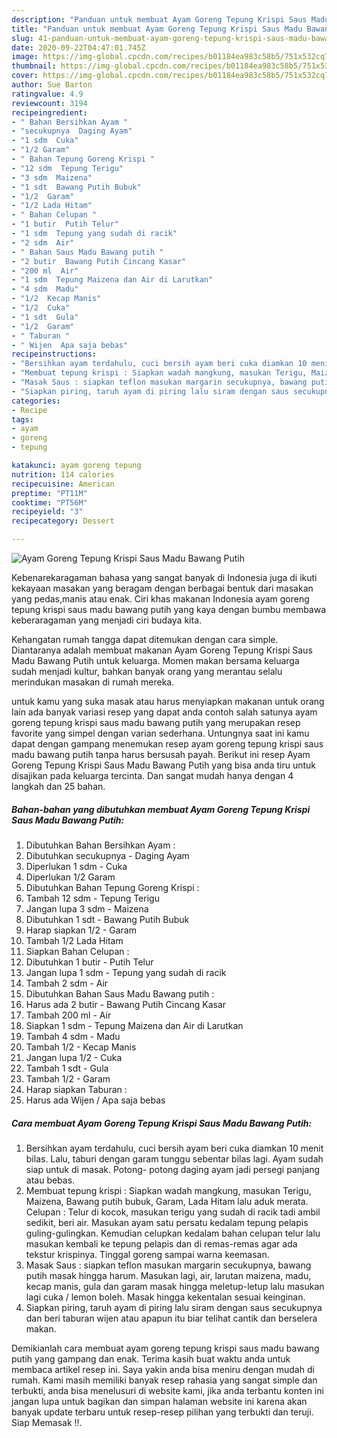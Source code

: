 ```yaml
---
description: "Panduan untuk membuat Ayam Goreng Tepung Krispi Saus Madu Bawang Putih Sempurna"
title: "Panduan untuk membuat Ayam Goreng Tepung Krispi Saus Madu Bawang Putih Sempurna"
slug: 41-panduan-untuk-membuat-ayam-goreng-tepung-krispi-saus-madu-bawang-putih-sempurna
date: 2020-09-22T04:47:01.745Z
image: https://img-global.cpcdn.com/recipes/b01184ea983c58b5/751x532cq70/ayam-goreng-tepung-krispi-saus-madu-bawang-putih-foto-resep-utama.jpg
thumbnail: https://img-global.cpcdn.com/recipes/b01184ea983c58b5/751x532cq70/ayam-goreng-tepung-krispi-saus-madu-bawang-putih-foto-resep-utama.jpg
cover: https://img-global.cpcdn.com/recipes/b01184ea983c58b5/751x532cq70/ayam-goreng-tepung-krispi-saus-madu-bawang-putih-foto-resep-utama.jpg
author: Sue Barton
ratingvalue: 4.9
reviewcount: 3194
recipeingredient:
- " Bahan Bersihkan Ayam "
- "secukupnya  Daging Ayam"
- "1 sdm  Cuka"
- "1/2 Garam"
- " Bahan Tepung Goreng Krispi "
- "12 sdm  Tepung Terigu"
- "3 sdm  Maizena"
- "1 sdt  Bawang Putih Bubuk"
- "1/2  Garam"
- "1/2 Lada Hitam"
- " Bahan Celupan "
- "1 butir  Putih Telur"
- "1 sdm  Tepung yang sudah di racik"
- "2 sdm  Air"
- " Bahan Saus Madu Bawang putih "
- "2 butir  Bawang Putih Cincang Kasar"
- "200 ml  Air"
- "1 sdm  Tepung Maizena dan Air di Larutkan"
- "4 sdm  Madu"
- "1/2  Kecap Manis"
- "1/2  Cuka"
- "1 sdt  Gula"
- "1/2  Garam"
- " Taburan "
- " Wijen  Apa saja bebas"
recipeinstructions:
- "Bersihkan ayam terdahulu, cuci bersih ayam beri cuka diamkan 10 menit bilas. Lalu, taburi dengan garam tunggu sebentar bilas lagi. Ayam sudah siap untuk di masak. Potong- potong daging ayam jadi persegi panjang atau bebas."
- "Membuat tepung krispi : Siapkan wadah mangkung, masukan Terigu, Maizena, Bawang putih bubuk, Garam, Lada Hitam lalu aduk merata. Celupan : Telur di kocok, masukan terigu yang sudah di racik tadi ambil sedikit, beri air. Masukan ayam satu persatu kedalam tepung pelapis guling-gulingkan. Kemudian celupkan kedalam bahan celupan telur lalu masukan kembali ke tepung pelapis dan di remas-remas agar ada tekstur krispinya. Tinggal goreng sampai warna keemasan."
- "Masak Saus : siapkan teflon masukan margarin secukupnya, bawang putih masak hingga harum. Masukan lagi, air, larutan maizena, madu, kecap manis, gula dan garam masak hingga meletup-letup lalu masukan lagi cuka / lemon boleh. Masak hingga kekentalan sesuai keinginan."
- "Siapkan piring, taruh ayam di piring lalu siram dengan saus secukupnya dan beri taburan wijen atau apapun itu biar telihat cantik dan berselera makan."
categories:
- Recipe
tags:
- ayam
- goreng
- tepung

katakunci: ayam goreng tepung 
nutrition: 114 calories
recipecuisine: American
preptime: "PT11M"
cooktime: "PT56M"
recipeyield: "3"
recipecategory: Dessert

---
```



![Ayam Goreng Tepung Krispi Saus Madu Bawang Putih](https://img-global.cpcdn.com/recipes/b01184ea983c58b5/751x532cq70/ayam-goreng-tepung-krispi-saus-madu-bawang-putih-foto-resep-utama.jpg)

Kebenarekaragaman bahasa yang sangat banyak di Indonesia juga di ikuti kekayaan masakan yang beragam dengan berbagai bentuk dari masakan yang pedas,manis atau enak. Ciri khas makanan Indonesia ayam goreng tepung krispi saus madu bawang putih yang kaya dengan bumbu membawa keberaragaman yang menjadi ciri budaya kita.




Kehangatan rumah tangga dapat ditemukan dengan cara simple. Diantaranya adalah membuat makanan Ayam Goreng Tepung Krispi Saus Madu Bawang Putih untuk keluarga. Momen makan bersama keluarga sudah menjadi kultur, bahkan banyak orang yang merantau selalu merindukan masakan di rumah mereka.

untuk kamu yang suka masak atau harus menyiapkan makanan untuk orang lain ada banyak variasi resep yang dapat anda contoh salah satunya ayam goreng tepung krispi saus madu bawang putih yang merupakan resep favorite yang simpel dengan varian sederhana. Untungnya saat ini kamu dapat dengan gampang menemukan resep ayam goreng tepung krispi saus madu bawang putih tanpa harus bersusah payah.
Berikut ini resep Ayam Goreng Tepung Krispi Saus Madu Bawang Putih yang bisa anda tiru untuk disajikan pada keluarga tercinta. Dan sangat mudah hanya dengan 4 langkah dan 25 bahan.


<!--inarticleads1-->

##### Bahan-bahan yang dibutuhkan membuat Ayam Goreng Tepung Krispi Saus Madu Bawang Putih:

1. Dibutuhkan  Bahan Bersihkan Ayam :
1. Dibutuhkan secukupnya - Daging Ayam
1. Diperlukan 1 sdm - Cuka
1. Diperlukan 1/2 Garam
1. Dibutuhkan  Bahan Tepung Goreng Krispi :
1. Tambah 12 sdm - Tepung Terigu
1. Jangan lupa 3 sdm - Maizena
1. Dibutuhkan 1 sdt - Bawang Putih Bubuk
1. Harap siapkan 1/2 - Garam
1. Tambah 1/2 Lada Hitam
1. Siapkan  Bahan Celupan :
1. Dibutuhkan 1 butir - Putih Telur
1. Jangan lupa 1 sdm - Tepung yang sudah di racik
1. Tambah 2 sdm - Air
1. Dibutuhkan  Bahan Saus Madu Bawang putih :
1. Harus ada 2 butir - Bawang Putih Cincang Kasar
1. Tambah 200 ml - Air
1. Siapkan 1 sdm - Tepung Maizena dan Air di Larutkan
1. Tambah 4 sdm - Madu
1. Tambah 1/2 - Kecap Manis
1. Jangan lupa 1/2 - Cuka
1. Tambah 1 sdt - Gula
1. Tambah 1/2 - Garam
1. Harap siapkan  Taburan :
1. Harus ada  Wijen / Apa saja bebas




<!--inarticleads2-->

##### Cara membuat  Ayam Goreng Tepung Krispi Saus Madu Bawang Putih:

1. Bersihkan ayam terdahulu, cuci bersih ayam beri cuka diamkan 10 menit bilas. Lalu, taburi dengan garam tunggu sebentar bilas lagi. Ayam sudah siap untuk di masak. Potong- potong daging ayam jadi persegi panjang atau bebas.
1. Membuat tepung krispi : Siapkan wadah mangkung, masukan Terigu, Maizena, Bawang putih bubuk, Garam, Lada Hitam lalu aduk merata. Celupan : Telur di kocok, masukan terigu yang sudah di racik tadi ambil sedikit, beri air. Masukan ayam satu persatu kedalam tepung pelapis guling-gulingkan. Kemudian celupkan kedalam bahan celupan telur lalu masukan kembali ke tepung pelapis dan di remas-remas agar ada tekstur krispinya. Tinggal goreng sampai warna keemasan.
1. Masak Saus : siapkan teflon masukan margarin secukupnya, bawang putih masak hingga harum. Masukan lagi, air, larutan maizena, madu, kecap manis, gula dan garam masak hingga meletup-letup lalu masukan lagi cuka / lemon boleh. Masak hingga kekentalan sesuai keinginan.
1. Siapkan piring, taruh ayam di piring lalu siram dengan saus secukupnya dan beri taburan wijen atau apapun itu biar telihat cantik dan berselera makan.




Demikianlah cara membuat ayam goreng tepung krispi saus madu bawang putih yang gampang dan enak. Terima kasih buat waktu anda untuk membaca artikel resep ini. Saya yakin anda bisa meniru dengan mudah di rumah. Kami masih memiliki banyak resep rahasia yang sangat simple dan terbukti, anda bisa menelusuri di website kami, jika anda terbantu konten ini jangan lupa untuk bagikan dan simpan halaman website ini karena akan banyak update terbaru untuk resep-resep pilihan yang terbukti dan teruji. Siap Memasak !!. 
